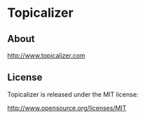 Topicalizer
===========

About
-------

http://www.topicalizer.com

License
-------

Topicalizer is released under the MIT license:

http://www.opensource.org/licenses/MIT